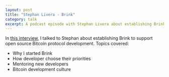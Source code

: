```yaml
---
layout: post
title: "Stephan Livera - Brink"
category: talk
excerpt: A podcast episode with Stephan Livera about establishing Brink.
---
```


In [this interview](https://stephanlivera.com/episode/229/), I talked to Stephan
about establishing Brink to support open source Bitcoin protocol development.
Topics covered:

- Why I started Brink
- How developer choose their priorities
- Mentoring new developers
- Bitcoin development culture
